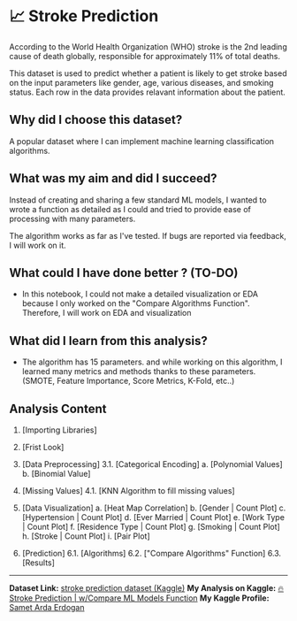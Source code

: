 
# 📈 Stroke Prediction

According to the World Health Organization (WHO) stroke is the 2nd leading cause of death globally, responsible for approximately 11% of total deaths.

This dataset is used to predict whether a patient is likely to get stroke based on the input parameters like gender, age, various diseases, and smoking status. Each row in the data provides relavant information about the patient.

## Why did I choose this dataset?

A popular dataset where I can implement machine learning classification algorithms.

## What was my aim and did I succeed?

Instead of creating and sharing a few standard ML models, I wanted to wrote a function as detailed as I could and tried to provide ease of processing with many parameters. 

The algorithm works as far as I've tested. If bugs are reported via feedback, I will work on it.

## What could I have done better ? (TO-DO)

* In this notebook, I could not make a detailed visualization or EDA because I only worked on the "Compare Algorithms Function". Therefore, I will work on EDA and visualization


## What did I learn from this analysis?
* The algorithm has 15 parameters. and while working on this algorithm, I learned many metrics and methods thanks to these parameters. (SMOTE, Feature Importance, Score Metrics, K-Fold, etc..)


## Analysis Content

1.  [Importing Libraries]
2.  [Frist Look]
    
3.  [Data Preprocessing]
    3.1.  [Categorical Encoding]
    a.  [Polynomial Values]
    b.  [Binomial Value]
    
4.  [Missing Values]
    4.1.  [KNN Algorithm to fill missing values]
    
5.  [Data Visualization]
    a.  [Heat Map Correlation]
    b.  [Gender | Count Plot]
    c.  [Hypertension | Count Plot]
    d.  [Ever Married | Count Plot]
    e.  [Work Type | Count Plot]
    f.  [Residence Type | Count Plot]
    g.  [Smoking | Count Plot]
    h.  [Stroke | Count Plot]
    i.  [Pair Plot]
    
6.  [Prediction]
    6.1.  [Algorithms]
    6.2.  ["Compare Algorithms" Function]
    6.3.  [Results]

<hr>

**Dataset Link:** [stroke prediction dataset (Kaggle)](https://www.kaggle.com/fedesoriano/stroke-prediction-dataset)
**My Analysis on Kaggle:**  [🔥Stroke Prediction | w/Compare ML Models Function](https://www.kaggle.com/sametardaerdogan/stroke-prediction-w-compare-ml-models-function)
**My Kaggle Profile:** [Samet Arda Erdogan](https://www.kaggle.com/sametardaerdogan)
